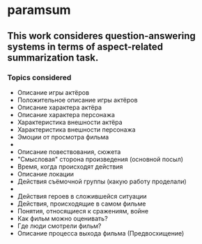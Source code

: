 # paramsum

## This work consideres question-answering systems in terms of aspect-related summarization task.

### Topics considered
* Описание игры актёров
* Положительное описание игры актёров
* Описание характера актёра
* Описание характера персонажа
* Характеристика внешности актёра
* Характеристика внешности персонажа
* Эмоции от просмотра фильма
* 
* Описание повествования, сюжета
* "Смысловая" сторона произведения  (основной посыл)
* Время, когда происходят действия
* Описание локации
* Действия съёмочной группы (какую работу проделали)
* 
* Действия героев в сложившейся ситуации
* Действия, происходящие в самом фильме
* Понятия, относящиеся к сражениям, войне
* Как фильм можно оценивать?
* Где люди смотрели фильм?
* Описание процесса выхода фильма (Предвосхищение)

